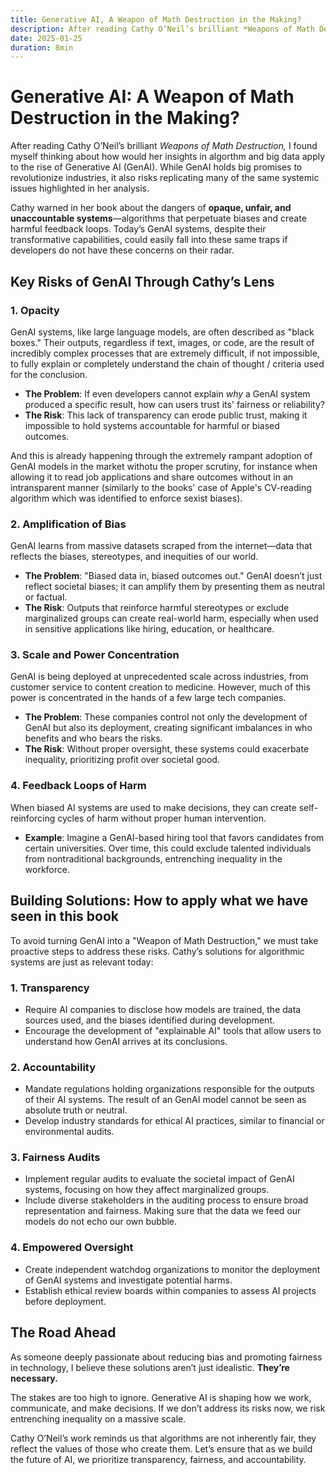 ```yaml
---
title: Generative AI, A Weapon of Math Destruction in the Making?
description: After reading Cathy O’Neil’s brilliant *Weapons of Math Destruction,* I found myself thinking deeply about how her insights apply to the explosive rise of Generative AI...
date: 2025-01-25
duration: 8min
---
```


<!-- @layout-blog-post -->

# Generative AI: A Weapon of Math Destruction in the Making?

After reading Cathy O’Neil’s brilliant *Weapons of Math Destruction,* I found myself thinking about how would her insights in algorthm and big data apply to the rise of Generative AI (GenAI). While GenAI holds big promises to revolutionize industries, it also risks replicating many of the same systemic issues highlighted in her analysis.

Cathy warned in her book about the dangers of **opaque, unfair, and unaccountable systems**—algorithms that perpetuate biases and create harmful feedback loops. Today’s GenAI systems, despite their transformative capabilities, could easily fall into these same traps if developers do not have these concerns on their radar.

## Key Risks of GenAI Through Cathy’s Lens

### 1. **Opacity**
GenAI systems, like large language models, are often described as "black boxes." Their outputs, regardless if text, images, or code, are the result of incredibly complex processes that are extremely difficult, if not impossible, to fully explain or completely understand the chain of thought / criteria used for the conclusion.

- **The Problem**: If even developers cannot explain *why* a GenAI system produced a specific result, how can users trust its' fairness or reliability?
- **The Risk**: This lack of transparency can erode public trust, making it impossible to hold systems accountable for harmful or biased outcomes.

And this is already happening through the extremely rampant adoption of GenAI models in the market withotu the proper scrutiny, for instance when allowing it to read job applications and share outcomes without in an intransparent manner (similarly to the books' case of Apple's CV-reading algorithm which was identified to enforce sexist biases).

### 2. **Amplification of Bias**
GenAI learns from massive datasets scraped from the internet—data that reflects the biases, stereotypes, and inequities of our world.

- **The Problem**: "Biased data in, biased outcomes out." GenAI doesn’t just reflect societal biases; it can amplify them by presenting them as neutral or factual.
- **The Risk**: Outputs that reinforce harmful stereotypes or exclude marginalized groups can create real-world harm, especially when used in sensitive applications like hiring, education, or healthcare.

### 3. **Scale and Power Concentration**
GenAI is being deployed at unprecedented scale across industries, from customer service to content creation to medicine. However, much of this power is concentrated in the hands of a few large tech companies.

- **The Problem**: These companies control not only the development of GenAI but also its deployment, creating significant imbalances in who benefits and who bears the risks.
- **The Risk**: Without proper oversight, these systems could exacerbate inequality, prioritizing profit over societal good.

### 4. **Feedback Loops of Harm**
When biased AI systems are used to make decisions, they can create self-reinforcing cycles of harm without proper human intervention.

- **Example**: Imagine a GenAI-based hiring tool that favors candidates from certain universities. Over time, this could exclude talented individuals from nontraditional backgrounds, entrenching inequality in the workforce.

## Building Solutions: How to apply what we have seen in this book

To avoid turning GenAI into a "Weapon of Math Destruction," we must take proactive steps to address these risks. Cathy’s solutions for algorithmic systems are just as relevant today:

### 1. **Transparency**
- Require AI companies to disclose how models are trained, the data sources used, and the biases identified during development.
- Encourage the development of "explainable AI" tools that allow users to understand how GenAI arrives at its conclusions.

### 2. **Accountability**
- Mandate regulations holding organizations responsible for the outputs of their AI systems. The result of an GenAI model cannot be seen as absolute truth or neutral.
- Develop industry standards for ethical AI practices, similar to financial or environmental audits.

### 3. **Fairness Audits**
- Implement regular audits to evaluate the societal impact of GenAI systems, focusing on how they affect marginalized groups.
- Include diverse stakeholders in the auditing process to ensure broad representation and fairness. Making sure that the data we feed our models do not echo our own bubble.

### 4. **Empowered Oversight**
- Create independent watchdog organizations to monitor the deployment of GenAI systems and investigate potential harms.
- Establish ethical review boards within companies to assess AI projects before deployment.

## The Road Ahead

As someone deeply passionate about reducing bias and promoting fairness in technology, I believe these solutions aren’t just idealistic. **They’re necessary.** 

The stakes are too high to ignore. Generative AI is shaping how we work, communicate, and make decisions. If we don’t address its risks now, we risk entrenching inequality on a massive scale.

Cathy O’Neil’s work reminds us that algorithms are not inherently fair, they reflect the values of those who create them. Let’s ensure that as we build the future of AI, we prioritize transparency, fairness, and accountability.